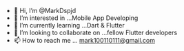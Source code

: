 - 👋 Hi, I’m @MarkDspjd
- 👀 I’m interested in ...Mobile App Developing 
- 🌱 I’m currently learning ...Dart & Flutter
- 💞️ I’m looking to collaborate on ...fellow Flutter developers  
- 📫 How to reach me ... mark100110111@gmail.com

<!---
mrkHayasaka28/mrkHayasaka28 is a ✨ special ✨ repository because its `README.md` (this file) appears on your GitHub profile.
You can click the Preview link to take a look at your changes.
--->
